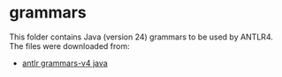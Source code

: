 # grammars

This folder contains Java (version 24) grammars to be used by ANTLR4. 
The files were downloaded from:

- [antlr grammars-v4 java](https://github.com/antlr/grammars-v4/tree/master/java)
